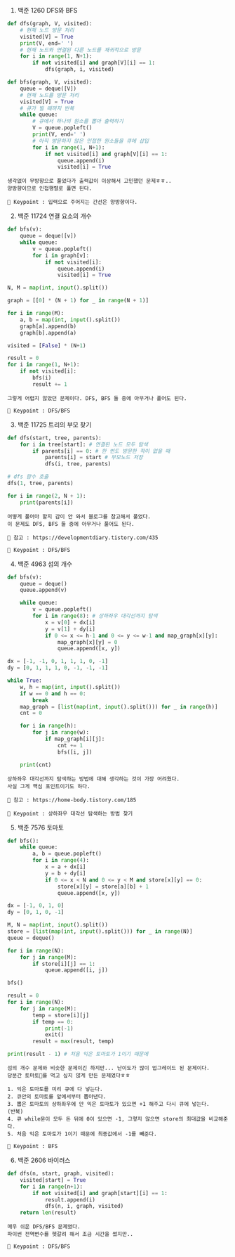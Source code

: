 1. 백준 1260 DFS와 BFS
``` python
def dfs(graph, V, visited):
    # 현재 노드 방문 처리
    visited[V] = True
    print(V, end=' ')
    # 현재 노드와 연결된 다른 노드를 재귀적으로 방문
    for i in range(1, N+1):
        if not visited[i] and graph[V][i] == 1:
            dfs(graph, i, visited)

def bfs(graph, V, visited):
    queue = deque([V])
    # 현재 노드를 방문 처리
    visited[V] = True
    # 큐가 빌 때까지 반복
    while queue:
        # 큐에서 하나의 원소를 뽑아 출력하기
        V = queue.popleft()
        print(V, end=' ')
        # 아직 방문하지 않은 인접한 원소들을 큐에 삽입
        for i in range(1, N+1):
            if not visited[i] and graph[V][i] == 1:
                queue.append(i)
                visited[i] = True
```

    생각없이 무방향으로 풀었다가 출력값이 이상해서 고민했던 문제ㅎㅎ..
    양방향이므로 인접행렬로 풀면 된다.

    🔑 Keypoint : 입력으로 주어지는 간선은 양방향이다.

2. 백준 11724 연결 요소의 개수
``` python
def bfs(v):
    queue = deque([v])
    while queue:
        v = queue.popleft()
        for i in graph[v]:
            if not visited[i]:
                queue.append(i)
                visited[i] = True

N, M = map(int, input().split())

graph = [[0] * (N + 1) for _ in range(N + 1)]

for i in range(M):
    a, b = map(int, input().split())
    graph[a].append(b)
    graph[b].append(a)

visited = [False] * (N+1)

result = 0
for i in range(1, N+1):
    if not visited[i]:
        bfs(i)
        result += 1
```

    그렇게 어렵지 않았던 문제이다. DFS, BFS 둘 중에 아무거나 풀어도 된다.

    🔑 Keypoint : DFS/BFS
    
3. 백준 11725 트리의 부모 찾기
``` python
def dfs(start, tree, parents):
    for i in tree[start]: # 연결된 노드 모두 탐색
        if parents[i] == 0: # 한 번도 방문한 적이 없을 때
            parents[i] = start # 부모노드 저장
            dfs(i, tree, parents)

# dfs 함수 호출
dfs(1, tree, parents)

for i in range(2, N + 1):
    print(parents[i])
```

    어떻게 풀어야 할지 감이 안 와서 블로그를 참고해서 풀었다.
    이 문제도 DFS, BFS 둘 중에 아무거나 풀어도 된다.

    📖 참고 : https://developmentdiary.tistory.com/435

    🔑 Keypoint : DFS/BFS

4. 백준 4963 섬의 개수
``` python
def bfs(v):
    queue = deque()
    queue.append(v)

    while queue:
        v = queue.popleft()
        for i in range(8): # 상하좌우 대각선까지 탐색
            x = v[0] + dx[i]
            y = v[1] + dy[i]
            if 0 <= x <= h-1 and 0 <= y <= w-1 and map_graph[x][y]:
                map_graph[x][y] = 0
                queue.append([x, y])

dx = [-1, -1, 0, 1, 1, 1, 0, -1]
dy = [0, 1, 1, 1, 0, -1, -1, -1]

while True:
    w, h = map(int, input().split())
    if w == 0 and h == 0:
        break
    map_graph = [list(map(int, input().split())) for _ in range(h)]
    cnt = 0

    for i in range(h):
        for j in range(w):
            if map_graph[i][j]:
                cnt += 1
                bfs([i, j])

    print(cnt)
```

    상하좌우 대각선까지 탐색하는 방법에 대해 생각하는 것이 가장 어려웠다.
    사실 그게 핵심 포인트이기도 하다.
    
    📖 참고 : https://home-body.tistory.com/185

    🔑 Keypoint : 상하좌우 대각선 탐색하는 방법 찾기

5. 백준 7576 토마토
``` python
def bfs():
    while queue:
        a, b = queue.popleft()
        for i in range(4):
            x = a + dx[i]
            y = b + dy[i]
            if 0 <= x < N and 0 <= y < M and store[x][y] == 0:
                store[x][y] = store[a][b] + 1
                queue.append([x, y])

dx = [-1, 0, 1, 0]
dy = [0, 1, 0, -1]

M, N = map(int, input().split())
store = [list(map(int, input().split())) for _ in range(N)]
queue = deque()

for i in range(N):
    for j in range(M):
        if store[i][j] == 1:
            queue.append([i, j])

bfs()

result = 0
for i in range(N):
    for j in range(M):
        temp = store[i][j]
        if temp == 0:
            print(-1)
            exit()
        result = max(result, temp)

print(result - 1) # 처음 익은 토마토가 1이기 때문에
```

    섬의 개수 문제와 비슷한 문제이긴 하지만... 난이도가 많이 업그레이드 된 문제이다.
    당분간 토마토🍅를 먹고 싶지 않게 만든 문제였다ㅎㅎ

    1. 익은 토마토를 미리 큐에 다 넣는다.
    2. 큐안의 토마토를 앞에서부터 뽑아낸다.
    3. 뽑은 토마토의 상하좌우에 안 익은 토마토가 있으면 +1 해주고 다시 큐에 넣는다.
    (반복)
    4. 큐 while문이 모두 돈 뒤에 0이 있으면 -1, 그렇지 않으면 store의 최대값을 비교해준다.
    5. 처음 익은 토마토가 1이기 때문에 최종값에서 -1를 빼준다.

    🔑 Keypoint : BFS

6. 백준 2606 바이러스
``` python
def dfs(n, start, graph, visited):
    visited[start] = True
    for i in range(n+1):
        if not visited[i] and graph[start][i] == 1:
            result.append(i)
            dfs(n, i, graph, visited)
    return len(result)
```

    매우 쉬운 DFS/BFS 문제였다.
    파이썬 전역변수를 헷갈려 해서 조금 시간을 썼지만..

    🔑 Keypoint : DFS/BFS